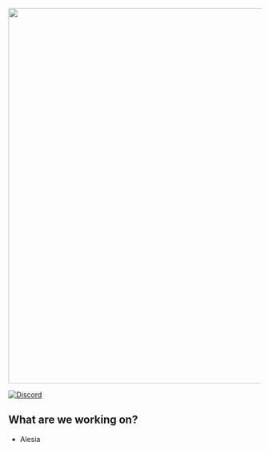 <p align="center">
  <img src="https://user-images.githubusercontent.com/82710983/149596163-8c0a9610-2bfb-41b8-a923-22a9c4b7affb.png" width="750" />
<a>

[![Discord](https://img.shields.io/discord/807316234436608020?color=586AEA&style=for-the-badge&label=Discord&logo=discord)](https://discord.gg/hKpUYx7VwS)
  
## What are we working on?
- <!--[-->Alesia<!--](https://github.com/Red-Studio-Ragnarok/Alesia)-->
  
<!--<a href="https://github.com/Red-Studio-Ragnarok/Alesia">  
  <img align="center" src="https://github-readme-stats.vercel.app/api/pin/?username=Red-Studio-Ragnarok&repo=Alesia&theme=github_dark&hide_border=true" />-->
